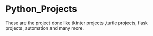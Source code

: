 # Python_Projects
These are the project done like tkinter projects ,turtle projects, flask projects ,automation and many more.
